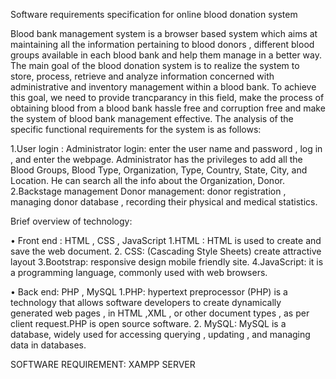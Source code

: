 Software requirements specification for online blood donation system

Blood bank management system is a browser based system which aims at maintaining all the information pertaining to blood donors , different blood groups available in each blood bank  and help them manage in a better way.
The main goal of the blood donation system is to realize the system to store, process, retrieve and analyze information concerned with administrative and inventory management within a blood bank. To achieve this goal, we need to provide  trancparancy  in this field, make the process of obtaining blood from a blood bank hassle free and corruption free and make the system of blood bank management effective.
The analysis of the specific functional requirements for the system is as follows:

1.User login :
  Administrator login: enter the user name and  password , log in , and enter the webpage.
Administrator has the privileges to add all the Blood Groups, Blood Type, Organization, Type, Country, State, City, and Location. He can search all the info about the Organization, Donor.
2.Backstage management
Donor management: donor registration , managing donor database , recording their physical and medical statistics.  
 
Brief overview of technology:

•	Front end : HTML , CSS , JavaScript
1.HTML : HTML is used to create and save the web document.
2. CSS: (Cascading Style Sheets) create attractive layout
3.Bootstrap: responsive design mobile friendly site.
4.JavaScript: it is a programming language, commonly used with web browsers.

•	Back end: PHP , MySQL
1.PHP: hypertext preprocessor (PHP) is a technology that allows software developers to create dynamically generated web pages , in HTML ,XML , or other document types , as per client request.PHP is open source software.
2. MySQL: MySQL is a database, widely used for accessing querying , updating , and managing data in databases.

SOFTWARE REQUIREMENT:
XAMPP SERVER

